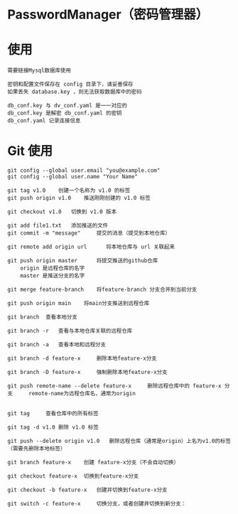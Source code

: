 # PasswordManager（密码管理器）

# 使用
    需要链接Mysql数据库使用

    密钥和配置文件保存在 config 目录下，请妥善保存
    如果丢失 database.key ，则无法获取数据库中的密码

    db_conf.key 与 dv_conf.yaml 是一一对应的
    db_conf.key 是解密 db_conf.yaml 的密钥
    db_conf.yaml 记录连接信息
    
# Git 使用
    git config --global user.email "you@example.com"
    git config --global user.name "Your Name"

    git tag v1.0    创建一个名称为 v1.0 的标签
    git push origin v1.0    推送刚刚创建的 v1.0 标签

    git checkout v1.0   切换到 v1.0 版本

    git add file1.txt   添加推送的文件
    git commit -m "message"     提交的消息（提交到本地仓库）
    
    git remote add origin url      将本地仓库与 url 关联起来

    git push origin master      将提交推送的github仓库
        origin 是远程仓库的名字
        master 是推送分支的名字

    git merge feature-branch    将feature-branch 分支合并到当前分支

    git push origin main    将main分支推送到远程仓库

    git branch  查看本地分支

    git branch -r   查看与本地仓库关联的远程仓库

    git branch -a   查看本地和远程分支

    git branch -d feature-x     删除本地feature-x分支

    git branch -D feature-x     强制删除本地feature-x分支

    git push remote-name --delete feature-x     删除远程仓库中的 feature-x 分支     remote-name为远程仓库名，通常为origin


    git tag     查看仓库中的所有标签

    git tag -d v1.0 删除 v1.0 标签

    git push --delete origin v1.0   删除远程仓库（通常是origin）上名为v1.0的标签（需要先删除本地标签）

    git branch feature-x    创建 feature-x分支（不会自动切换）

    git checkout feature-x  切换到feature-x分支

    git checkout -b feature-x   创建并切换到feature-x分支

    git switch -c feature-x     切换分支，或者创建并切换到新分支：